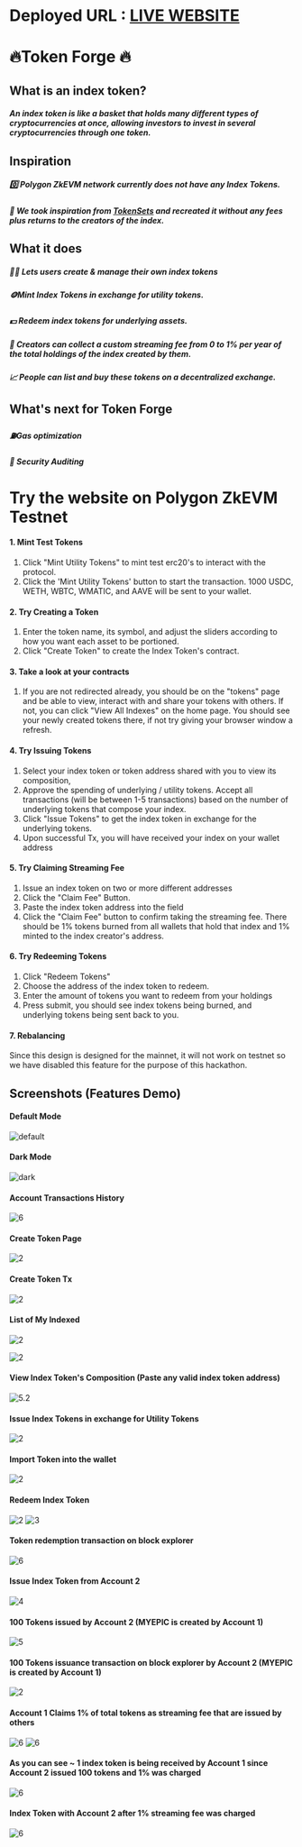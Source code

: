 # Deployed URL : [LIVE WEBSITE](https://tokenforge-zk.vercel.app/)

# 🔥Token Forge 🔥

## What is an index token?

##### An index token is like a basket that holds many different types of cryptocurrencies at once, allowing investors to invest in several cryptocurrencies through one token.

## Inspiration

##### 0️⃣ Polygon ZkEVM network currently does not have any Index Tokens.

##### 💪 We took inspiration from [TokenSets](https://www.tokensets.com/) and recreated it without any fees plus returns to the creators of the index.

## What it does

##### 👨‍🍳 Lets users create & manage their own index tokens

##### 🪙Mint Index Tokens in exchange for utility tokens.

##### 💵 Redeem index tokens for underlying assets.

##### 🤑 Creators can collect a custom streaming fee from 0 to 1% per year of the total holdings of the index created by them.

##### 📈 People can list and buy these tokens on a decentralized exchange.

## What's next for Token Forge

##### ⛽Gas optimization

##### 🔐 Security Auditing

# Try the website on Polygon ZkEVM Testnet

#### 1. Mint Test Tokens

1. Click "Mint Utility Tokens" to mint test erc20's to interact with the protocol. <br/>
2. Click the 'Mint Utility Tokens' button to start the transaction. 1000 USDC, WETH, WBTC, WMATIC, and AAVE will be sent to your wallet.

#### 2. Try Creating a Token

1. Enter the token name, its symbol, and adjust the sliders according to how you want each asset to be portioned. <br/>
2. Click "Create Token" to create the Index Token's contract.

#### 3. Take a look at your contracts

1. If you are not redirected already, you should be on the "tokens" page and be able to view, interact with and share your tokens with others. If not, you can click "View All Indexes" on the home page. You should see your newly created tokens there, if not try giving your browser window a refresh.

#### 4. Try Issuing Tokens

1.  Select your index token or token address shared with you to view its composition, <br/>
2.  Approve the spending of underlying / utility tokens. Accept all transactions (will be between 1-5 transactions) based on the number of underlying tokens that compose your index.<br/>
3.  Click "Issue Tokens" to get the index token in exchange for the underlying tokens.<br/>
4.  Upon successful Tx, you will have received your index on your wallet address

#### 5. Try Claiming Streaming Fee

1. Issue an index token on two or more different addresses <br/>
2. Click the "Claim Fee" Button. <br/>
3. Paste the index token address into the field <br/>
4. Click the "Claim Fee" button to confirm taking the streaming fee. There should be 1% tokens burned from all wallets that hold that index and 1% minted to the index creator's address.

#### 6. Try Redeeming Tokens

1. Click "Redeem Tokens" <br/>
2. Choose the address of the index token to redeem. <br/>
3. Enter the amount of tokens you want to redeem from your holdings <br/>
4. Press submit, you should see index tokens being burned, and underlying tokens being sent back to you.

#### 7. Rebalancing

Since this design is designed for the mainnet, it will not work on testnet so we have disabled this feature for the purpose of this hackathon.

## Screenshots (Features Demo)

#### Default Mode

![default](https://raw.githubusercontent.com/JustUzair/zk-index-polygon/master/frontend/Screenshots/1.png)

#### Dark Mode

![dark](https://raw.githubusercontent.com/JustUzair/zk-index-polygon/master/frontend/Screenshots/1-dark.png)

#### Account Transactions History

![6](https://raw.githubusercontent.com/JustUzair/zk-index-polygon/master/frontend/Screenshots/tx-history.png)

#### Create Token Page

![2](https://raw.githubusercontent.com/JustUzair/zk-index-polygon/master/frontend/Screenshots/2.png)

#### Create Token Tx

![2](https://raw.githubusercontent.com/JustUzair/zk-index-polygon/master/frontend/Screenshots/3.png)

#### List of My Indexed

![2](https://raw.githubusercontent.com/JustUzair/zk-index-polygon/master/frontend/Screenshots/4.png)

![2](https://raw.githubusercontent.com/JustUzair/zk-index-polygon/master/frontend/Screenshots/5.1.png)

#### View Index Token's Composition (Paste any valid index token address)

![5.2](https://raw.githubusercontent.com/JustUzair/zk-index-polygon/master/frontend/Screenshots/5.2.png)

#### Issue Index Tokens in exchange for Utility Tokens

![2](https://raw.githubusercontent.com/JustUzair/zk-index-polygon/master/frontend/Screenshots/6.png)

#### Import Token into the wallet

![2](https://raw.githubusercontent.com/JustUzair/zk-index-polygon/master/frontend/Screenshots/7.png)

#### Redeem Index Token

![2](https://raw.githubusercontent.com/JustUzair/zk-index-polygon/master/frontend/Screenshots/8.png)
![3](https://raw.githubusercontent.com/JustUzair/zk-index-polygon/master/frontend/Screenshots/9.png)

#### Token redemption transaction on block explorer

![6](https://raw.githubusercontent.com/JustUzair/zk-index-polygon/master/frontend/Screenshots/token-redeem.png)

#### Issue Index Token from Account 2

![4](https://raw.githubusercontent.com/JustUzair/zk-index-polygon/master/frontend/Screenshots/10.png)

#### 100 Tokens issued by Account 2 (MYEPIC is created by Account 1)

![5](https://raw.githubusercontent.com/JustUzair/zk-index-polygon/master/frontend/Screenshots/11.png)

#### 100 Tokens issuance transaction on block explorer by Account 2 (MYEPIC is created by Account 1)

![2](https://raw.githubusercontent.com/JustUzair/zk-index-polygon/master/frontend/Screenshots/account-2-issue-tx.png)

#### Account 1 Claims 1% of total tokens as streaming fee that are issued by others

![6](https://raw.githubusercontent.com/JustUzair/zk-index-polygon/master/frontend/Screenshots/12.png)
![6](https://raw.githubusercontent.com/JustUzair/zk-index-polygon/master/frontend/Screenshots/13.png)

#### As you can see ~ 1 index token is being received by Account 1 since Account 2 issued 100 tokens and 1% was charged

![6](https://raw.githubusercontent.com/JustUzair/zk-index-polygon/master/frontend/Screenshots/14.png)

#### Index Token with Account 2 after 1% streaming fee was charged

![6](https://raw.githubusercontent.com/JustUzair/zk-index-polygon/master/frontend/Screenshots/after-fee-claim-account-2.png)
